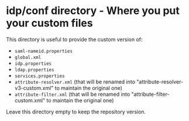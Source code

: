 # idp/conf directory - Where you put your custom files

This directory is useful to provide the custom version of:

- ```saml-nameid.properties```
- ```global.xml```
- ```idp.properties```
- ```ldap.properties```
- ```services.properties```
- ```attribute-resolver.xml``` (that will be renamed into "attribute-resolver-v3-custom.xml" to maintain the original one)
- ```attribute-filter.xml```   (that will be renamed into "attribute-filter-custom.xml" to maintain the original one)

Leave this directory empty to keep the repository version.
